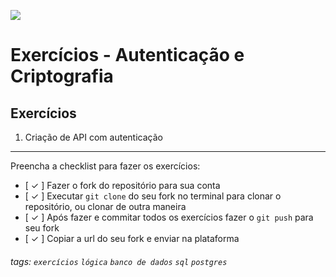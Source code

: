 ![](https://i.imgur.com/xG74tOh.png)

# Exercícios - Autenticação e Criptografia

## Exercícios

1. Criação de API com autenticação

---

Preencha a checklist para fazer os exercícios:

- [ ✓ ] Fazer o fork do repositório para sua conta
- [ ✓ ] Executar `git clone` do seu fork no terminal para clonar o repositório, ou clonar de outra maneira
- [ ✓ ] Após fazer e commitar todos os exercícios fazer o `git push` para seu fork
- [ ✓ ] Copiar a url do seu fork e enviar na plataforma

###### tags: `exercícios` `lógica` `banco de dados` `sql` `postgres`

